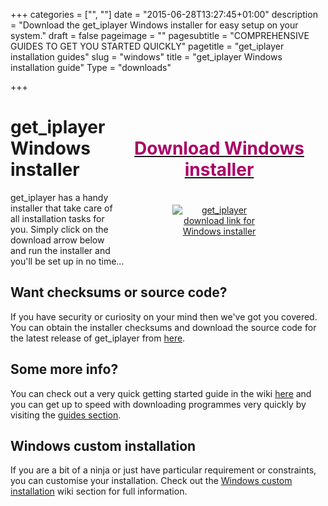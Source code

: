 +++
categories = ["", ""]
date = "2015-06-28T13:27:45+01:00"
description = "Download the get_iplayer Windows installer for easy setup on your system."
draft = false
pageimage = ""
pagesubtitle = "COMPREHENSIVE GUIDES TO GET YOU STARTED QUICKLY"
pagetitle = "get_iplayer installation guides"
slug = "windows"
title = "get_iplayer Windows installation guide"
Type = "downloads"

+++
<div style="float:right;text-align:center;padding:20px;max-width:300px;"><a href="https://github.com/get-iplayer/get_iplayer_win32/releases/download/2.95.1/get_iplayer-2.95.1.exe" title="get_iplayer download link for Windows installer"><h1 style="color:#aa0066;">Download Windows installer</h1><img src="/icons/download.png" style="max-width:150px;margin-top:20px;" alt="get_iplayer download link for Windows installer"/></a></div>

# get_iplayer Windows installer

get_iplayer has a handy installer that take care of all installation tasks for you. Simply click on the download arrow below and run the installer and you'll be set up in no time...

## Want checksums or source code?

If you have security or curiosity on your mind then we've got you covered. You can obtain the installer checksums and download the source code for the latest release of get_iplayer from [here](https://github.com/get-iplayer/get_iplayer_win32/releases/latest). 

## Some more info?

You can check out a very quick getting started guide in the wiki [here](/wiki/windows/) and you can get up to speed with downloading programmes very quickly by visiting the [guides section](/guides/).

## Windows custom installation

If you are a bit of a ninja or just have particular requirement or constraints, you can customise your installation. Check out the [Windows custom installation](/wiki/windows#custom) wiki section for full information.
